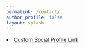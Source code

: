 ```yaml
---
permalink: /contact/
author_profile: false
layout: splash
---
```


  <li>
    <a href="http://link-to-whatever-social-network.com/user/" itemprop="sameAs" rel="nofollow noopener noreferrer me">
      <i class="fas fa-fw" aria-hidden="true"></i> Custom Social Profile Link
    </a>
  </li>
